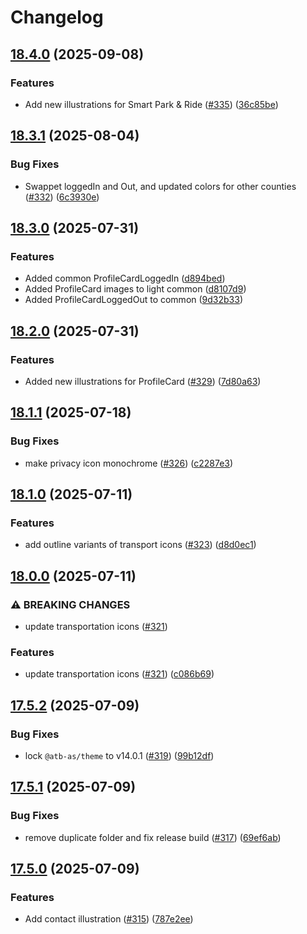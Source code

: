 # Changelog

## [18.4.0](https://github.com/AtB-AS/design-system/compare/generate-assets@v18.3.1...generate-assets@v18.4.0) (2025-09-08)


### Features

* Add new illustrations for Smart Park & Ride ([#335](https://github.com/AtB-AS/design-system/issues/335)) ([36c85be](https://github.com/AtB-AS/design-system/commit/36c85bec8c353d69523f1fb89fc60ca35c88c13f))

## [18.3.1](https://github.com/AtB-AS/design-system/compare/generate-assets@v18.3.0...generate-assets@v18.3.1) (2025-08-04)


### Bug Fixes

* Swappet loggedIn and Out, and updated colors for other counties ([#332](https://github.com/AtB-AS/design-system/issues/332)) ([6c3930e](https://github.com/AtB-AS/design-system/commit/6c3930ef5861c1a7041cd5b2a707515bf40ce301))

## [18.3.0](https://github.com/AtB-AS/design-system/compare/generate-assets@v18.2.0...generate-assets@v18.3.0) (2025-07-31)


### Features

* Added common ProfileCardLoggedIn ([d894bed](https://github.com/AtB-AS/design-system/commit/d894bed7e2f62bf6f38e0185cef96c4121006d79))
* Added ProfileCard images to light common ([d8107d9](https://github.com/AtB-AS/design-system/commit/d8107d9a66af65c6fd52f098b7bae127e530d09d))
* Added ProfileCardLoggedOut to common ([9d32b33](https://github.com/AtB-AS/design-system/commit/9d32b331286ab5dd5ee779a3dabe9bc97953825f))

## [18.2.0](https://github.com/AtB-AS/design-system/compare/generate-assets@v18.1.1...generate-assets@v18.2.0) (2025-07-31)


### Features

* Added new illustrations for ProfileCard ([#329](https://github.com/AtB-AS/design-system/issues/329)) ([7d80a63](https://github.com/AtB-AS/design-system/commit/7d80a6396d7fb7031e14a08f1e50efeab8e41cea))

## [18.1.1](https://github.com/AtB-AS/design-system/compare/generate-assets@v18.1.0...generate-assets@v18.1.1) (2025-07-18)


### Bug Fixes

* make privacy icon monochrome ([#326](https://github.com/AtB-AS/design-system/issues/326)) ([c2287e3](https://github.com/AtB-AS/design-system/commit/c2287e398a428022dba05f2399c4ab883ddcdc49))

## [18.1.0](https://github.com/AtB-AS/design-system/compare/generate-assets@v18.0.0...generate-assets@v18.1.0) (2025-07-11)


### Features

* add outline variants of transport icons ([#323](https://github.com/AtB-AS/design-system/issues/323)) ([d8d0ec1](https://github.com/AtB-AS/design-system/commit/d8d0ec1e6c4fc16a22e3de972d8dd82870fa00c6))

## [18.0.0](https://github.com/AtB-AS/design-system/compare/generate-assets@v17.5.2...generate-assets@v18.0.0) (2025-07-11)


### ⚠ BREAKING CHANGES

* update transportation icons ([#321](https://github.com/AtB-AS/design-system/issues/321))

### Features

* update transportation icons ([#321](https://github.com/AtB-AS/design-system/issues/321)) ([c086b69](https://github.com/AtB-AS/design-system/commit/c086b695f8ea06d5f5888b5084a6e354750ef95e))

## [17.5.2](https://github.com/AtB-AS/design-system/compare/generate-assets@v17.5.1...generate-assets@v17.5.2) (2025-07-09)


### Bug Fixes

* lock `@atb-as/theme` to v14.0.1 ([#319](https://github.com/AtB-AS/design-system/issues/319)) ([99b12df](https://github.com/AtB-AS/design-system/commit/99b12df8eec9e908f94c0d4e787626ad33e04007))

## [17.5.1](https://github.com/AtB-AS/design-system/compare/generate-assets@v17.5.0...generate-assets@v17.5.1) (2025-07-09)


### Bug Fixes

* remove duplicate folder and fix release build ([#317](https://github.com/AtB-AS/design-system/issues/317)) ([69ef6ab](https://github.com/AtB-AS/design-system/commit/69ef6ab5db0925a06ffd77a039f5ddff1863c4e3))

## [17.5.0](https://github.com/AtB-AS/design-system/compare/generate-assets@v17.4.0...generate-assets@v17.5.0) (2025-07-09)


### Features

* Add contact illustration ([#315](https://github.com/AtB-AS/design-system/issues/315)) ([787e2ee](https://github.com/AtB-AS/design-system/commit/787e2ee3cb2a59b20400f830e07ecd24e82a0e14))
